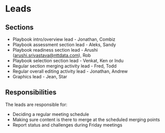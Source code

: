 # Leads

## Sections

- Playbook intro/overview lead - Jonathan, Combiz
- Playbook assessment section lead - Aleks, Sandy
- Playbook readiness section lead - Arushi (arushi.srivastava@nttdata.com), Rob
- Playbook selection section lead - Venkat, Ken or Indu
- Regular section merging activity lead - Fred, Todd
- Regular overall editing activity lead - Jonathan, Andrew
- Graphics lead - Jean, Star

## Responsibilities

The leads are responsible for:

- Deciding a regular meeting schedule
- Making sure content is there to merge at the scheduled merging points
- Report status and challenges during Friday meetings
